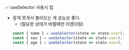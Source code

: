 ✅ useSelector 사용시 팁

* 잘게 쪼개서 불러오는 게 성능상 좋다.
  * (필요한 상태가 바뀔때만 리렌더링)
  ```jsx
  const { name } = useSelector(state => state.user);
  const { sex } = useSelector(state => state.user);
  const { age } = useSelector(state => state.user);
  ```